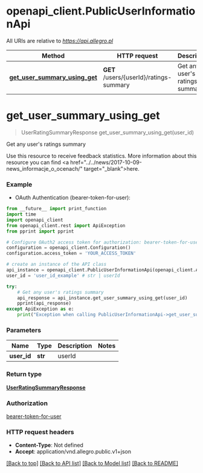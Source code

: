 # openapi_client.PublicUserInformationApi

All URIs are relative to *https://api.allegro.pl*

Method | HTTP request | Description
------------- | ------------- | -------------
[**get_user_summary_using_get**](PublicUserInformationApi.md#get_user_summary_using_get) | **GET** /users/{userId}/ratings-summary | Get any user&#39;s ratings summary


# **get_user_summary_using_get**
> UserRatingSummaryResponse get_user_summary_using_get(user_id)

Get any user's ratings summary

Use this resource to receive feedback statistics. More information about this resource you can find <a href=\"../../news/2017-10-09-news_informacje_o_ocenach/\" target=\"_blank\">here</a>.

### Example

* OAuth Authentication (bearer-token-for-user): 
```python
from __future__ import print_function
import time
import openapi_client
from openapi_client.rest import ApiException
from pprint import pprint

# Configure OAuth2 access token for authorization: bearer-token-for-user
configuration = openapi_client.Configuration()
configuration.access_token = 'YOUR_ACCESS_TOKEN'

# create an instance of the API class
api_instance = openapi_client.PublicUserInformationApi(openapi_client.ApiClient(configuration))
user_id = 'user_id_example' # str | userId

try:
    # Get any user's ratings summary
    api_response = api_instance.get_user_summary_using_get(user_id)
    pprint(api_response)
except ApiException as e:
    print("Exception when calling PublicUserInformationApi->get_user_summary_using_get: %s\n" % e)
```

### Parameters

Name | Type | Description  | Notes
------------- | ------------- | ------------- | -------------
 **user_id** | **str**| userId | 

### Return type

[**UserRatingSummaryResponse**](UserRatingSummaryResponse.md)

### Authorization

[bearer-token-for-user](../README.md#bearer-token-for-user)

### HTTP request headers

 - **Content-Type**: Not defined
 - **Accept**: application/vnd.allegro.public.v1+json

[[Back to top]](#) [[Back to API list]](../README.md#documentation-for-api-endpoints) [[Back to Model list]](../README.md#documentation-for-models) [[Back to README]](../README.md)

